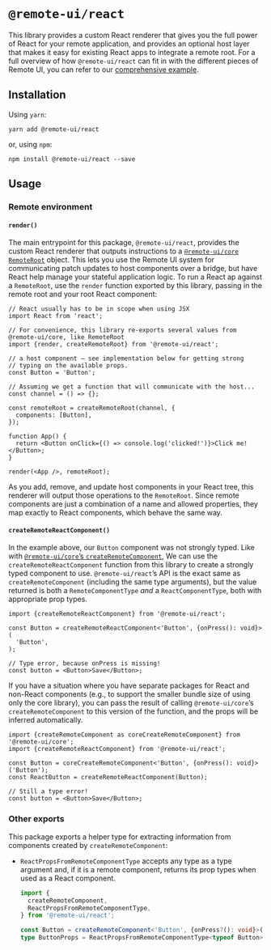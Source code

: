 # `@remote-ui/react`

This library provides a custom React renderer that gives you the full power of React for your remote application, and provides an optional host layer that makes it easy for existing React apps to integrate a remote root. For a full overview of how `@remote-ui/react` can fit in with the different pieces of Remote UI, you can refer to our [comprehensive example](../../#example).

## Installation

Using `yarn`:

```
yarn add @remote-ui/react
```

or, using `npm`:

```
npm install @remote-ui/react --save
```

## Usage

### Remote environment

#### `render()`

The main entrypoint for this package, `@remote-ui/react`, provides the custom React renderer that outputs instructions to a [`@remote-ui/core` `RemoteRoot`](../core#remoteroot) object. This lets you use the Remote UI system for communicating patch updates to host components over a bridge, but have React help manage your stateful application logic. To run a React ap against a `RemoteRoot`, use the `render` function exported by this library, passing in the remote root and your root React component:

```tsx
// React usually has to be in scope when using JSX
import React from 'react';

// For convenience, this library re-exports several values from @remote-ui/core, like RemoteRoot
import {render, createRemoteRoot} from '@remote-ui/react';

// a host component — see implementation below for getting strong
// typing on the available props.
const Button = 'Button';

// Assuming we get a function that will communicate with the host...
const channel = () => {};

const remoteRoot = createRemoteRoot(channel, {
  components: [Button],
});

function App() {
  return <Button onClick={() => console.log('clicked!')}>Click me!</Button>;
}

render(<App />, remoteRoot);
```

As you add, remove, and update host components in your React tree, this renderer will output those operations to the `RemoteRoot`. Since remote components are just a combination of a name and allowed properties, they map exactly to React components, which behave the same way.

#### `createRemoteReactComponent()`

In the example above, our `Button` component was not strongly typed. Like with [`@remote-ui/core`’s `createRemoteComponent`](../core#createremotecomponent), We can use the `createRemoteReactComponent` function from this library to create a strongly typed component to use. `@remote-ui/react`’s API is the exact same as `createRemoteComponent` (including the same type arguments), but the value returned is both a `RemoteComponentType` _and_ a `ReactComponentType`, both with appropriate prop types.

```tsx
import {createRemoteReactComponent} from '@remote-ui/react';

const Button = createRemoteReactComponent<'Button', {onPress(): void}>(
  'Button',
);

// Type error, because onPress is missing!
const button = <Button>Save</Button>;
```

If you have a situation where you have separate packages for React and non-React components (e.g., to support the smaller bundle size of using only the core library), you can pass the result of calling `@remote-ui/core`’s `createRemoteComponent` to this version of the function, and the props will be inferred automatically.

```tsx
import {createRemoteComponent as coreCreateRemoteComponent} from '@remote-ui/core';
import {createRemoteReactComponent} from '@remote-ui/react';

const Button = coreCreateRemoteComponent<'Button', {onPress(): void}>('Button');
const ReactButton = createRemoteReactComponent(Button);

// Still a type error!
const button = <Button>Save</Button>;
```

### Other exports

This package exports a helper type for extracting information from components created by `createRemoteComponent`:

- `ReactPropsFromRemoteComponentType` accepts any type as a type argument and, if it is a remote component, returns its prop types when used as a React component.

  ```ts
  import {
    createRemoteComponent,
    ReactPropsFromRemoteComponentType,
  } from '@remote-ui/react';

  const Button = createRemoteComponent<'Button', {onPress?(): void}>('Button');
  type ButtonProps = ReactPropsFromRemoteComponentType<typeof Button>; // {onPress?(): void; children: ReactNode}
  ```

